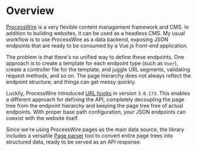 # Overview

[ProcessWire](https://processwire.com) is a very flexible content management framework and CMS. In addition to building websites, it can be used as a headless CMS. My usual workflow is to use ProcessWire as a data backend, exposing JSON endpoints that are ready to be consumed by a Vue.js front-end application.

The problem is that there's no unified way to define these endpoints. One approach is to create a template for each endpoint type (such as `User`), create a controller file for the template, and juggle URL segments, validating request methods, and so on. The page hierarchy does not always reflect the endpoint structure, and things can get messy quickly.

Luckily, ProcessWire introduced [URL hooks](https://processwire.com/blog/posts/pw-3.0.173/) in version `3.0.173`. This enables a different approach for defining the API, completely decoupling the page tree from the endpoint hierarchy and keeping the page tree free of actual endpoints. With proper base path configuration, your JSON endpoints can coexist with the website itself.

Since we're using ProcessWire pages as the main data source, the library includes a versatile [Page parser](/processwire-page-parser) tool to convert entire page trees into structured data, ready to be served as an API response.
